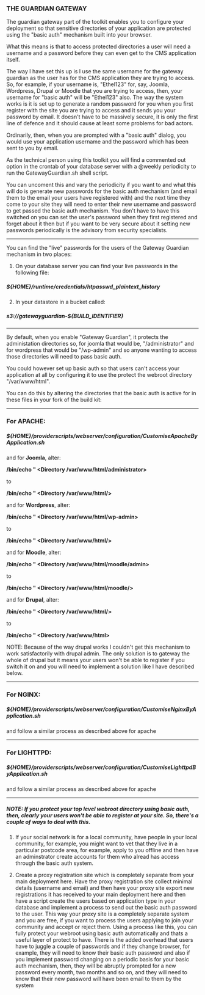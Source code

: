 ### THE GUARDIAN GATEWAY

The guardian gateway part of the toolkit enables you to configure your deployment so that sensitive directories of your application are protected using the "basic auth" mechanism built into your browser.

What this means is that to access protected directories a user will need a username and a password before they can even get to the CMS application itself. 

The way I have set this up is I use the same username for the gateway guardian as the user has for the CMS application they are trying to access. So, for example, if your username is, "Ethel123" for, say, Joomla, Wordpress, Drupal or Moodle that you are trying to access, then, your username for "basic auth" will be "Ethel123" also. The way the system works is it is set up to generate a random password for you when you first register with the site you are trying to access and it sends you your password by email. It doesn't have to be massively secure, it is only the first line of defence and it should cause at least some problems for bad actors. 

Ordinarily, then, when you are prompted with a "basic auth" dialog, you would use your application username and the password which has been sent to you by email.

As the technical person using this toolkit you will find a commented out option in the crontab of your database server with a @weekly periodicity to run the GatewayGuardian.sh shell script. 

You can uncoment this and vary the periodicity if you want to and what this will do is generate new passwords for the basic auth mechanism (and email them to the email your users have registered with) and the next time they come to your site they will need to enter their new username and password to get passed the basic auth mechanism. You don't have to have this switched on you can set the user's password when they first registered and forget about it then but if you want to be very secure about it setting new passwords periodically is the advisory from security specialists.

-------------------------------

You can find the "live" passwords for the users of the Gateway Guardian mechanism in two places:

1. On your database server you can find your live passwords in the following file:

##### ${HOME}/runtime/credentials/htpasswd_plaintext_history

2. In your datastore in a bucket called:

#####  s3://gatewayguardian-${BUILD_IDENTIFIER}

----------------------------------

By default, when you enable "Gateway Guardian", it protects the administation directories so, for joomla that would be, "/administrator" and for wordpress that would be "/wp-admin" and so anyone wanting to access those directories will need to pass basic auth.

You could however set up basic auth so that users can't access your application at all by configuring it to use the protect the webroot directory "/var/www/html".

You can do this by altering the directories that the basic auth is active for in these files in your fork of the build kit:

-----------
### For APACHE:  

##### ${HOME}/providerscripts/webserver/configuration/CustomiseApacheByApplication.sh

and for **Joomla**, alter:

**/bin/echo "    <Directory /var/www/html/administrator>**

to 

**/bin/echo "    <Directory /var/www/html/>**

and for **Wordpress**, alter:

**/bin/echo "    <Directory /var/www/html/wp-admin>**

to 

**/bin/echo "    <Directory /var/www/html/>**

and for **Moodle**, alter:

**/bin/echo "    <Directory /var/www/html/moodle/admin>**

to 

**/bin/echo "    <Directory /var/www/html/moodle/>**

and for **Drupal**, alter:

**/bin/echo "    <Directory /var/www/html/>**

to 

**/bin/echo "    <Directory /var/www/html>**

NOTE: Because of the way drupal works I couldn't get this mechanism to work satisfactorily with drupal admin. The only solution is to gateway the whole of drupal but it means your users won't be able to register if you switch it on and you will need to implement a solution like I have described below.

----------------
### For NGINX:  

##### ${HOME}/providerscripts/webserver/configuration/CustomiseNginxByApplication.sh

and follow a similar process as described above for apache

-----------------

### For LIGHTTPD:

##### ${HOME}/providerscripts/webserver/configuration/CustomiseLighttpdByApplication.sh

and follow a similar process as described above for apache

----------------


##### NOTE: If you protect your top level webroot directory using basic auth, then, clearly your users won't be able to register at your site. So, there's a couple of ways to deal with this. 

1. If your social network is for a local community, have people in your local community, for example, you might want to vet that they live in a particular postcode area, for example, apply to you offline and then have an adminstrator create accounts for them who alread has access through the basic auth system.  

2. Create a proxy registration site which is completely separate from your main deployment here. Have the proxy registration site collect minimal details (username and email) and then have your proxy site export new registrations it has received to your main deployment here and then have a script create the users based on application type in your database and implement a process to send out the basic auth password to the user. This way your proxy site is a completely separate system and you are free, if you want to process the users applying to join your community and accept or reject them. Using a process like this, you can fully protect your webroot using basic auth automatically and thats a useful layer of protect to have. There is the added overhead that users have to juggle a couple of passwords and if they change browser, for example, they will need to know their basic auth password and also if you implement password changing on a periodic basis for your basic auth mechanism, then, they will be abruptly prompted for a new password every month, two months and so on, and they will need to know that their new password will have been email to them by the system  
